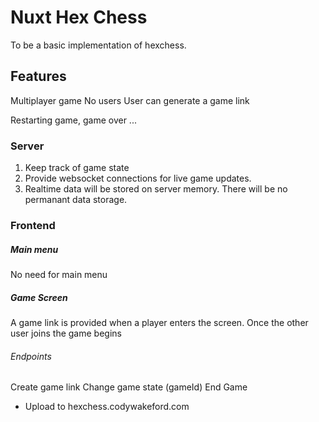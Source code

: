 # Nuxt Hex Chess

To be a basic implementation of hexchess.

## Features

Multiplayer game No users User can generate a game link

Restarting game, game over ...

### Server

1. Keep track of game state
2. Provide websocket connections for live game updates.
3. Realtime data will be stored on server memory. There will be no permanant data storage.

### Frontend

##### Main menu

<!-- Start game button - provides a game link for someone else join game -->

No need for main menu

##### Game Screen

A game link is provided when a player enters the screen. Once the other user joins the game begins

###### Endpoints

Create game link Change game state (gameId) End Game

-   Upload to hexchess.codywakeford.com
